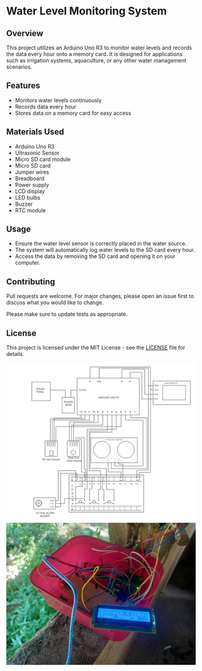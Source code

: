 # Water Level Monitoring System

## Overview

This project utilizes an Arduino Uno R3 to monitor water levels and records the data every hour onto a memory card. It is designed for applications such as irrigation systems, aquaculture, or any other water management scenarios.

## Features

-   Monitors water levels continuously
-   Records data every hour
-   Stores data on a memory card for easy access

## Materials Used

-   Arduino Uno R3
-   Ultrasonic Sensor
-   Micro SD card module
-   Micro SD card
-   Jumper wires
-   Breadboard
-   Power supply
-   LCD display
-   LED bulbs
-   Buzzer
-   RTC module

## Usage

-   Ensure the water level sensor is correctly placed in the water source.
-   The system will automatically log water levels to the SD card every hour.
-   Access the data by removing the SD card and opening it on your computer.

## Contributing

Pull requests are welcome. For major changes, please open an issue first to discuss what you would like to change.

Please make sure to update tests as appropriate.

## License

This project is licensed under the MIT License - see the [LICENSE](https://github.com/devdothades/Water-Depth-Logging-System?tab=MIT-1-ov-file) file for details.

![Alt text](/Sample/diagram.jpg)
![Alt text](/Sample/arduino.jpg)
